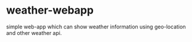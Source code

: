 # weather-webapp
simple web-app which can show weather information using geo-location and other weather api.
